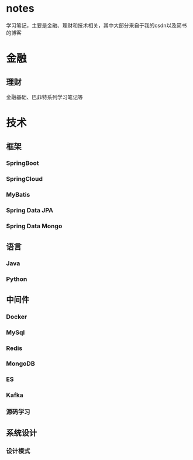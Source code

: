 # notes
学习笔记，主要是金融、理财和技术相关，其中大部分来自于我的csdn以及简书的博客
# 金融
## 理财
金融基础、巴菲特系列学习笔记等
# 技术
## 框架
### SpringBoot
### SpringCloud
### MyBatis
### Spring Data JPA
### Spring Data Mongo
## 语言
### Java
### Python
## 中间件
### Docker
### MySql
### Redis
### MongoDB
### ES
### Kafka
### 源码学习
## 系统设计
### 设计模式
